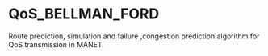 # QoS_BELLMAN_FORD
Route prediction, simulation and failure ,congestion prediction algorithm for QoS transmission in MANET.
